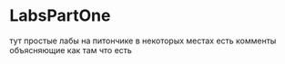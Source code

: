 # LabsPartOne

тут простые лабы на питончике
в некоторых местах есть комменты объясняющие как там что есть

